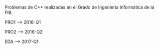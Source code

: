 Problemas de C++ realizadas en el Grado de Ingeniería Informática de la FIB.

PRO1 --> 2016-Q1

PRO2 --> 2016-Q2

EDA --> 2017-Q1
